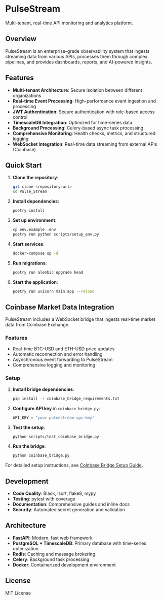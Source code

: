 # PulseStream

Multi-tenant, real-time API monitoring and analytics platform.

## Overview

PulseStream is an enterprise-grade observability system that ingests streaming data from various APIs, processes them through complex pipelines, and provides dashboards, reports, and AI-powered insights.

## Features

- **Multi-tenant Architecture**: Secure isolation between different organizations
- **Real-time Event Processing**: High-performance event ingestion and processing
- **JWT Authentication**: Secure authentication with role-based access control
- **TimescaleDB Integration**: Optimized for time-series data
- **Background Processing**: Celery-based async task processing
- **Comprehensive Monitoring**: Health checks, metrics, and structured logging
- **WebSocket Integration**: Real-time data streaming from external APIs (Coinbase)

## Quick Start

1. **Clone the repository**:
   ```bash
   git clone <repository-url>
   cd Pulse_Stream
   ```

2. **Install dependencies**:
   ```bash
   poetry install
   ```

3. **Set up environment**:
   ```bash
   cp env.example .env
   poetry run python scripts/setup_env.py
   ```

4. **Start services**:
   ```bash
   docker-compose up -d
   ```

5. **Run migrations**:
   ```bash
   poetry run alembic upgrade head
   ```

6. **Start the application**:
   ```bash
   poetry run uvicorn main:app --reload
   ```

## Coinbase Market Data Integration

PulseStream includes a WebSocket bridge that ingests real-time market data from Coinbase Exchange.

### Features
- Real-time BTC-USD and ETH-USD price updates
- Automatic reconnection and error handling
- Asynchronous event forwarding to PulseStream
- Comprehensive logging and monitoring

### Setup

1. **Install bridge dependencies**:
   ```bash
   pip install -r coinbase_bridge_requirements.txt
   ```

2. **Configure API key** in `coinbase_bridge.py`:
   ```python
   API_KEY = "your-pulsestream-api-key"
   ```

3. **Test the setup**:
   ```bash
   python scripts/test_coinbase_bridge.py
   ```

4. **Run the bridge**:
   ```bash
   python coinbase_bridge.py
   ```

For detailed setup instructions, see [Coinbase Bridge Setup Guide](docs/coinbase-bridge-setup.md).

## Development

- **Code Quality**: Black, isort, flake8, mypy
- **Testing**: pytest with coverage
- **Documentation**: Comprehensive guides and inline docs
- **Security**: Automated secret generation and validation

## Architecture

- **FastAPI**: Modern, fast web framework
- **PostgreSQL + TimescaleDB**: Primary database with time-series optimization
- **Redis**: Caching and message brokering
- **Celery**: Background task processing
- **Docker**: Containerized development environment

## License

MIT License
